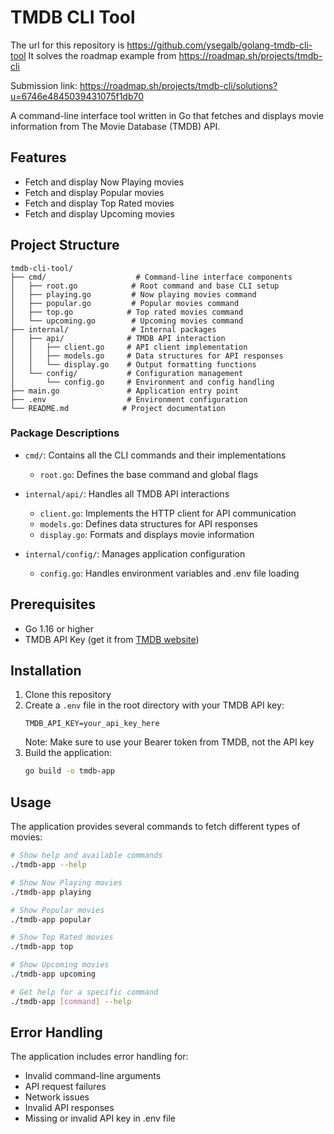 # TMDB CLI Tool

The url for this repository is https://github.com/ysegalb/golang-tmdb-cli-tool
It solves the roadmap example from https://roadmap.sh/projects/tmdb-cli

Submission link: https://roadmap.sh/projects/tmdb-cli/solutions?u=6746e4845039431075f1db70

A command-line interface tool written in Go that fetches and displays movie information from The Movie Database (TMDB) API.

## Features

- Fetch and display Now Playing movies
- Fetch and display Popular movies
- Fetch and display Top Rated movies
- Fetch and display Upcoming movies

## Project Structure

```
tmdb-cli-tool/
├── cmd/                    # Command-line interface components
│   ├── root.go            # Root command and base CLI setup
│   ├── playing.go         # Now playing movies command
│   ├── popular.go         # Popular movies command
│   ├── top.go            # Top rated movies command
│   └── upcoming.go        # Upcoming movies command
├── internal/              # Internal packages
│   ├── api/              # TMDB API interaction
│   │   ├── client.go     # API client implementation
│   │   ├── models.go     # Data structures for API responses
│   │   └── display.go    # Output formatting functions
│   └── config/           # Configuration management
│       └── config.go     # Environment and config handling
├── main.go               # Application entry point
├── .env                  # Environment configuration
└── README.md            # Project documentation
```

### Package Descriptions

- `cmd/`: Contains all the CLI commands and their implementations
  - `root.go`: Defines the base command and global flags

- `internal/api/`: Handles all TMDB API interactions
  - `client.go`: Implements the HTTP client for API communication
  - `models.go`: Defines data structures for API responses
  - `display.go`: Formats and displays movie information

- `internal/config/`: Manages application configuration
  - `config.go`: Handles environment variables and .env file loading

## Prerequisites

- Go 1.16 or higher
- TMDB API Key (get it from [TMDB website](https://www.themoviedb.org/settings/api))

## Installation

1. Clone this repository
2. Create a `.env` file in the root directory with your TMDB API key:
   ```
   TMDB_API_KEY=your_api_key_here
   ```
   Note: Make sure to use your Bearer token from TMDB, not the API key
3. Build the application:
   ```bash
   go build -o tmdb-app
   ```

## Usage

The application provides several commands to fetch different types of movies:

```bash
# Show help and available commands
./tmdb-app --help

# Show Now Playing movies
./tmdb-app playing

# Show Popular movies
./tmdb-app popular

# Show Top Rated movies
./tmdb-app top

# Show Upcoming movies
./tmdb-app upcoming

# Get help for a specific command
./tmdb-app [command] --help
```

## Error Handling

The application includes error handling for:
- Invalid command-line arguments
- API request failures
- Network issues
- Invalid API responses
- Missing or invalid API key in .env file
